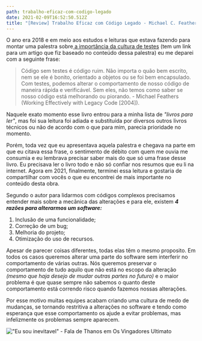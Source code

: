 ```yaml
---
path: trabalho-eficaz-com-codigo-legado
date: 2021-02-09T16:52:50.512Z
title: "[Review] Trabalho Eficaz com Código Legado - Michael C. Feathers"
---
```

O ano era 2018 e em meio aos estudos e leituras que estava fazendo para montar uma palestra sobre[ a importância da cultura de testes](https://diegoborgs.com.br/blog/a-import%C3%A2ncia-da-cultura-de-tdd-na-vida-dos-desenvolvedores-e-dos-n%C3%A3o-desenvolvedores%E2%80%8B) (tem um link para um artigo que fiz baseado no conteúdo dessa palestra) eu me deparei com a seguinte frase:

> Código sem testes é código ruim. Não importa o quão bem escrito, nem se ele é bonito, orientado a objetos ou se foi bem encapsulado. Com testes, podemos alterar o comportamento de nosso código de maneira rápida e verificável. Sem eles, não temos como saber se nosso código está melhorando ou piorando. - Michael Feathers (Working Effectively with Legacy Code \[2004]).

Naquele exato momento esse livro entrou para a minha lista de *"livros para ler"*, mas foi sua leitura foi adiada e substituída por diversos outros livros técnicos ou não de acordo com o que para mim, parecia prioridade no momento. 

Porém, toda vez que eu apresentava aquela palestra e chegava na parte em que eu citava essa frase, o sentimento de débito com quem me ouvia me consumia e eu lembrava precisar saber mais do que só uma frase desse livro. Eu precisava ler o livro todo e não só confiar nos resumos que eu li na internet. Agora em 2021, finalmente, terminei essa leitura e gostaria de compartilhar com vocês o que eu encontrei de mais importante no conteúdo desta obra.

Segundo o autor para lidarmos com códigos complexos precisamos entender mais sobre a mecânica das alterações e para ele, existem ***4 razões para alterarmos um software:***

1. Inclusão de uma funcionalidade;
2. Correção de um bug;
3. Melhoria do projeto;
4. Otimização do uso de recursos.

Apesar de parecer coisas diferentes, todas elas têm o mesmo proposito. Em todos os casos queremos alterar uma parte do software sem interferir no comportamento de várias outras. Nós queremos preservar o comportamento de tudo aquilo que não está no escopo da alteração *(mesmo que haja desejo de mudar outras partes no futuro)* e o maior problema é que quase sempre não sabemos o quanto deste comportamento está correndo risco quando fazemos nossas alterações. 

Por esse motivo muitas equipes acabam criando uma cultura de medo de mudanças, se tornando restritiva a alterações no software e tendo como esperança que esse comportamento os ajude a evitar problemas, mas infelizmente os problemas sempre aparecem.

!["Eu sou inevitavel" - Fala de Thanos em Os Vingadores Ultimato](assets/thanos.gif)